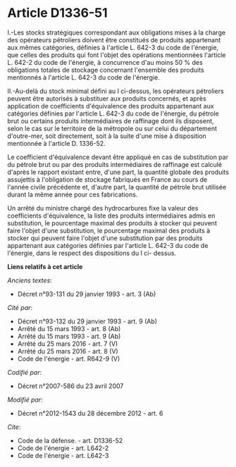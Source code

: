 # Article D1336-51

I.-Les stocks stratégiques correspondant aux obligations mises à la charge des opérateurs pétroliers doivent être constitués
de produits appartenant aux mêmes catégories, définies à l'article L. 642-3 du code de l'énergie, que celles des produits qui
font l'objet des opérations mentionnées l'article L. 642-2 du code de l'énergie, à concurrence d'au moins 50 % des
obligations totales de stockage concernant l'ensemble des produits mentionnés à l'article L. 642-3 du code de l'énergie. 

II.-Au-delà du stock minimal défini au I ci-dessus, les opérateurs pétroliers peuvent être autorisés à substituer aux
produits concernés, et après application de coefficients d'équivalence des produits appartenant aux catégories définies par
l'article L. 642-3 du code de l'énergie, du pétrole brut ou certains produits intermédiaires de raffinage dont ils disposent,
selon le cas sur le territoire de la métropole ou sur celui du département d'outre-mer, soit directement, soit à la suite
d'une mise à disposition mentionnée à l'article D. 1336-52. 

Le coefficient d'équivalence devant être appliqué en cas de substitution par du pétrole brut ou par des produits
intermédiaires de raffinage est calculé d'après le rapport existant entre, d'une part, la quantité globale des produits
assujettis à l'obligation de stockage fabriqués en France au cours de l'année civile précédente et, d'autre part, la quantité
de pétrole brut utilisée durant la même année pour ces fabrications. 

Un arrêté du ministre chargé des hydrocarbures fixe la valeur des coefficients d'équivalence, la liste des produits
intermédiaires admis en substitution, le pourcentage maximal des produits à stocker qui peuvent faire l'objet d'une
substitution, le pourcentage maximal des produits à stocker qui peuvent faire l'objet d'une substitution par des produits
appartenant aux catégories définies par l'article L. 642-3 du code de l'énergie, dans le respect des dispositions du I ci-
dessus.

**Liens relatifs à cet article**

_Anciens textes_:

  - Décret n°93-131 du 29 janvier 1993 - art. 3 (Ab)

_Cité par_:

  - Décret n°93-132 du 29 janvier 1993 - art. 9 (Ab)
  - Arrêté du 15 mars 1993 - art. 8 (Ab)
  - Arrêté du 15 mars 1993 - art. 9 (Ab)
  - Arrêté du 25 mars 2016 - art. 7 (V)
  - Arrêté du 25 mars 2016 - art. 8 (V)
  - Code de l'énergie - art. R642-9 (V)

_Codifié par_:

  - Décret n°2007-586 du 23 avril 2007

_Modifié par_:

  - Décret n°2012-1543 du 28 décembre 2012 - art. 6

_Cite_:

  - Code de la défense. - art. D1336-52
  - Code de l'énergie - art. L642-2
  - Code de l'énergie - art. L642-3
